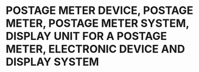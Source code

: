 # POSTAGE METER DEVICE, POSTAGE METER, POSTAGE METER SYSTEM, DISPLAY UNIT FOR A POSTAGE METER, ELECTRONIC DEVICE AND DISPLAY SYSTEM